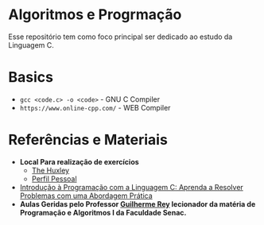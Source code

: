# Algoritmos e Progrmação

Esse repositório tem como foco principal ser dedicado ao estudo da Linguagem C.

# Basics
- ```gcc <code.c> -o <code>``` - GNU C Compiler
- ```https://www.online-cpp.com/``` - WEB Compiler

# Referências e Materiais
- **Local Para realização de exercícios**
    - [The Huxley](https://thehuxley.com)
    - [Perfil Pessoal](https://thehuxley.com/profile/46646?page=1)
- [Introdução à Programação com a Linguagem C: Aprenda a Resolver Problemas com uma Abordagem Prática](https://www.amazon.com.br/Introdu%C3%A7%C3%A3o-Programa%C3%A7%C3%A3o-com-Linguagem-Problemas/dp/8575224859?source=ps-sl-shoppingads-lpcontext&ref_=fplfs&psc=1&smid=A1ZZFT5FULY4LN)
- **Aulas Geridas pelo Professor [Guilherme Rey](https://github.com/guilhermeRey) lecionador da matéria de Programação e Algoritmos I da Faculdade Senac.**
